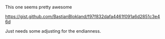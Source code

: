 This one seems pretty awesome

https://gist.github.com/BastianBlokland/f97f832dafa4461f091a6d2851c3e46d

Just needs some adjusting for the endianness.
